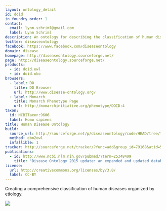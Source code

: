 ```yaml
---
layout: ontology_detail
id: doid
in_foundry_order: 1
contact:
  email: lynn.schriml@gmail.com
  label: Lynn Schriml
description: An ontology for describing the classification of human diseases organized by etiology.
twitter: diseaseontology
facebook: https://www.facebook.com/diseaseontology
domain: disease
homepage: http://diseaseontology.sourceforge.net/
page: http://diseaseontology.sourceforge.net/
products:
  - id: doid.owl
  - id: doid.obo
browsers:
  - label: DO
    title: DO Browser
    url: http://www.disease-ontology.org/
  - label: Monarch
    title: Monarch Phenotype Page
    url: http://monarchinitiative.org/phenotype/DOID:4
taxon:
  id: NCBITaxon:9606
  label: Homo sapiens
title: Human Disease Ontology
build:
  source_url: http://sourceforge.net/p/diseaseontology/code/HEAD/tree/trunk/HumanDO.obo?format=raw
  method: obo2owl
  infallible: 1
tracker: http://sourceforge.net/tracker/?func=add&group_id=79168&atid=555739
publications:
  - id: http://www.ncbi.nlm.nih.gov/pubmed/?term=25348409
    title: "Disease Ontology 2015 update: an expanded and updated database of human diseases for linking biomedical knowledge through disease data"
license:
  url: http://creativecommons.org/licenses/by/3.0/
  label: CC-BY
---
```


Creating a comprehensive classification of human diseases organized by etiology.

<img src="http://www.disease-ontology.org/media/images/DO_logo.jpg"/>
